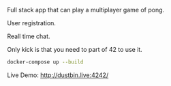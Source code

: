 Full stack app that can play a multiplayer game of pong.

User registration.

Reall time chat.

Only kick is that you need to part of 42 to use it.

```sh
docker-compose up --build
```
Live Demo: http://dustbin.live:4242/

